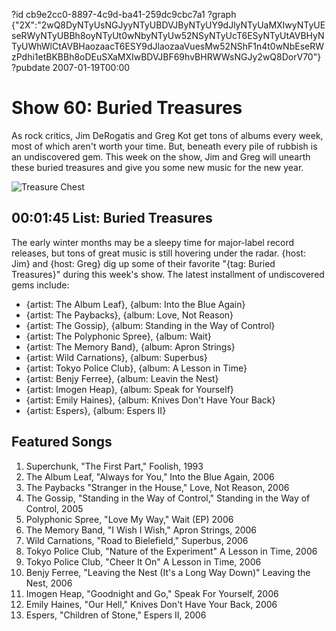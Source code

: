 ?id cb9e2cc0-8897-4c9d-ba41-259dc9cbc7a1
?graph {"2X":"2wQ8DyNTyUsNGJyyNTyUBDVJByNTyUY9dJlyNTyUaMXIwyNTyUEseRWyNTyUBBh8oyNTyUt0wNbyNTyUw52NSyNTyUcT6ESyNTyUtAVBHyNTyUWhWlCtAVBHaozaacT6ESY9dJlaozaaVuesMw52NShF1n4t0wNbEseRWzPdhi1etBKBBh8oDEuSXaMXIwBDVJBF69hvBHRWWsNGJy2wQ8DorV70"}
?pubdate 2007-01-19T00:00

# Show 60: Buried Treasures
As rock critics, Jim DeRogatis and Greg Kot get tons of albums every week, most of which aren't worth your time. But, beneath every pile of rubbish is an undiscovered gem. This week on the show, Jim and Greg will unearth these buried treasures and give you some new music for the new year.

![Treasure Chest](https://static.soundopinions.org/images/buriedtreasures/goldcoins.jpg)

## 00:01:45 List: Buried Treasures
The early winter months may be a sleepy time for major-label record releases, but tons of great music is still hovering under the radar. {host: Jim} and {host: Greg} dig up some of their favorite "{tag: Buried Treasures}" during this week's show. The latest installment of undiscovered gems include: 

- {artist: The Album Leaf}, {album: Into the Blue Again}
- {artist: The Paybacks}, {album: Love, Not Reason}
- {artist: The Gossip}, {album: Standing in the Way of Control}
- {artist: The Polyphonic Spree}, {album: Wait}
- {artist: The Memory Band}, {album: Apron Strings}
- {artist: Wild Carnations}, {album: Superbus}
- {artist: Tokyo Police Club}, {album: A Lesson in Time}
- {artist: Benjy Ferree}, {album: Leavin the Nest}
- {artist: Imogen Heap}, {album: Speak for Yourself}
- {artist: Emily Haines}, {album: Knives Don't Have Your Back}
- {artist: Espers}, {album: Espers II}

## Featured Songs
1. Superchunk, "The First Part," Foolish, 1993
2. The Album Leaf, "Always for You," Into the Blue Again, 2006
3. The Paybacks "Stranger in the House," Love, Not Reason, 2006
4. The Gossip, "Standing in the Way of Control," Standing in the Way of Control, 2005
5. Polyphonic Spree, "Love My Way," Wait (EP) 2006
6. The Memory Band, "I Wish I Wish," Apron Strings, 2006
7. Wild Carnations, "Road to Bielefield," Superbus, 2006
8. Tokyo Police Club, "Nature of the Experiment" A Lesson in Time, 2006
9. Tokyo Police Club, "Cheer It On" A Lesson in Time, 2006
10. Benjy Ferree, "Leaving the Nest (It's a Long Way Down)" Leaving the Nest, 2006
11. Imogen Heap, "Goodnight and Go," Speak For Yourself, 2006
12. Emily Haines, "Our Hell," Knives Don't Have Your Back, 2006
13. Espers, "Children of Stone," Espers II, 2006